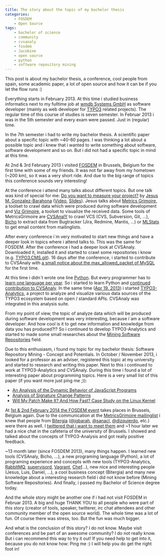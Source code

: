 ```yaml
---
title: The story about the topic of my bachelor thesis
categories:
    - FOSDEM
    - Open Source
tags:
    - bachelor of science
    - community
    - cvsanaly
    - fosdem
    - Jacobine
    - open source
    - python
    - software repository mining
---
```

This post is about my bachelor thesis, a conference, cool people from spain, some academic paper, a lot of open source and how it can be if you let the flow runs :)

Everything starts in February 2013.
At this time i studied business informatics next to my fulltime job at [wmdb Systems GmbH](http://www.wmdb.de/) as software developer (mainly as web developer for [TYPO3](http://typo3.org/) related projects).
The regular time of this course of studies is seven semester.
In Februar 2013 i was in the 5th semester and every exam were passed.
Just in (regular) time.

In the 7th semester i had to write my bachelor thesis.
A scientific paper about a specific topic with ~40-60 pages.
I was thinking a lot about a possible topic and i knew that i wanted to write something about software, software development and so on.
But i did not had a specific topic in mind at this time.

At 2nd & 3rd February 2013 i visited [FOSDEM](https://archive.fosdem.org/2013/) in Brussels, Belgium for the first time with some of my friends.
It was not far away from my hometown (~200 km), so it was a very short ride.
And due to the big range of topics this conference sounds very interesting!

At the conference i attend many talks about different topics.
But one talk was kind of special for me: [Do you want to measure your project?](https://archive.fosdem.org/2013/schedule/event/do_you_want_to_measure_your_project/) by [Jesus M. Gonzalez-Barahona](https://archive.fosdem.org/2013/schedule/speaker/jesus_m_gonzalez_barahona/) ([Video](http://video.fosdem.org/2013/lightningtalks/Do_you_want_to_measure_your_project_.webm), [Slides](https://speakerdeck.com/jgbarah/do-you-want-to-measure-your-project)).
Jesus talks about [Metrics Grimoire](http://metricsgrimoire.github.io/), a toolset to crawl data which were produced during software development and [Viz Grimoire](http://vizgrimoire.bitergia.org/), a toolset to visualize the received data.
Some tools of MetricsGrimoire are [CVSAnalY](https://github.com/MetricsGrimoire/CVSAnalY) to crawl VCS (CVS, Subversion, Git, ...), [Bicho](https://github.com/MetricsGrimoire/Bicho) to extract data from Bugtracker (Jira, Redmine, Mantis, ...) or [MLStats](https://github.com/MetricsGrimoire/MailingListStats) to get email content from mailinglists.

After every conference i`m very motivated to start new things and have a deeper look in topics where i attend talks to.
This was the same for FOSDEM.
After the conference i had a deeper look at CVSAnaly.
Downloaded it, installed it and started to crawl some repositories i know (e.g. [TYPO3.CMS.git](https://git.typo3.org/Packages/TYPO3.CMS.git)).
16 days after the conference, i started to contribute to CVSAnaly with [a small notice about the max_allowed_packet of MySQL](https://github.com/MetricsGrimoire/CVSAnalY/commit/d69e569d2dff5fa8e98cc0f3c414071eaaf37984) for the first time.

At this time i didn`t wrote one line [Python](http://www.python.org/).
But every programmer has to [learn one language per year](http://pragprog.com/the-pragmatic-programmer).
So i started to learn Python and [continued contribution to CVSAnaly](https://github.com/MetricsGrimoire/CVSAnalY/commits?author=andygrunwald).
In the same time ([Apr 19, 2013](https://github.com/andygrunwald/TYPO3-Analytics/commit/b44dd91e359ad55478919cc94278d26fffbdde03)) i started [TYPO3-Analytics](https://github.com/andygrunwald/TYPO3-Analytics), a project to analyze and visualize various data sources of the TYPO3 ecosystem based on open / standard APIs.
CVSAnaly was integrated in this analysis suite.

From my point of view, the topic of analyze data which will be produced during software development was very interesting, because i`am a software developer.
And how cool is it to get new information and knowledge from data you has produced?!? So i continued to develop TYPO3-Analytics and started to made some small researches about the [Mining Software Repositories](http://en.wikipedia.org/wiki/Mining_Software_Repositories) field.

Due to this enthusiasm, i found my topic for my bachelor thesis: Software Repository Mining - Concept and Potentials.
In October / November 2013, i looked for a professor as an adviser, registered this topic at my university and started to research and writing this paper.
Next to this i continued to work at TYPO3-Analytics and CVSAnaly.
During this time i found a lot of interesting paper about programming topics.
Here is a very small list of this paper (if you want more just ping me ;)):

* [An Analysis of the Dynamic Behavior of JavaScript Programs](https://www.cs.purdue.edu/sss/projects/dynjs/pldi275-richards.pdf)
* [Analysis of Signature Change Patterns](http://msr.uwaterloo.ca/msr2005/papers/28.pdf)
* [Will My Patch Make It? And How Fast? Case Study on the Linux Kernel](http://mcis.polymtl.ca/publications/2013/msr_jojo.pdf)

At [1st & 2nd February 2014 the FOSDEM event](https://fosdem.org/2014/) takes places in Brussels, Belgium again.
Due to the communication at the [MetricsGrimoire mailinglist](https://lists.libresoft.es/listinfo/metrics-grimoire) i knew that people from [Bitergia](http://bitergia.com/) ([@jgbarah](https://twitter.com/jgbarah/), [@sanacl](https://twitter.com/sanacl), [@dizquierdo](https://twitter.com/dizquierdo), etc.) were there as well.
I [twittered that i want to meet them](https://twitter.com/andygrunwald/status/428850540228132864) and ~1 hour later we had a nice chat in the cafeteria of the university of Brussels.
I showed and talked about the concepts of TYPO3-Analysis and got really positive feedback.

~13 month later (since FOSDEM 2013), many things happen.
I learned new tools (CVSAnaly, Bicho, ...), a new programing language (Python), a lot of programing experience and concepts with new tools (TYPO3-Analytics, [RabbitMQ](https://www.rabbitmq.com/), [supervisord](http://supervisord.org/), [Vagrant](http://www.vagrantup.com/), [Chef](http://www.getchef.com/chef/)...), new nice and interesting people (Jesus, Luis, Daniel, ...), a cool business concept (Bitergia) and many new knowledge about a interesting research field i did not know before (Mining Software Repositories).
And finally, i passed my Bachelor of Science degree today.

And the whole story might be another one if i had not visit FOSDEM in Februar 2013.
A big and huge THANK YOU to all people who were part of this story (creator of tools, speaker, twitterer, irc chat attendees and other community member of the open source world).
The whole time was a lot of fun.
Of course there was stress, too.
But the fun was much bigger.

And what is the conclusion of this story? I do not know.
Maybe visit conferences and be part of an awesome community? I do not really know.
But i can recommend this way to try it out! If you need help to get into it, because you do not know how: Ping me :)
I will help you do get the right foot in!